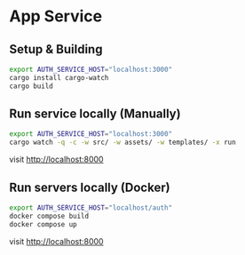 # App Service

## Setup & Building

```bash
export AUTH_SERVICE_HOST="localhost:3000"
cargo install cargo-watch
cargo build
```

## Run service locally (Manually)

```bash
export AUTH_SERVICE_HOST="localhost:3000"
cargo watch -q -c -w src/ -w assets/ -w templates/ -x run
```

visit <http://localhost:8000>

## Run servers locally (Docker)

```bash
export AUTH_SERVICE_HOST="localhost/auth"
docker compose build
docker compose up
```

visit <http://localhost:8000>
